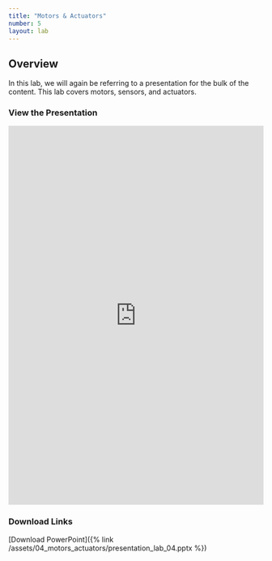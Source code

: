 ```yaml
---
title: "Motors & Actuators"
number: 5
layout: lab
---
```


<!-- There is no dynamic figures script on this page, as there are no elements. If you add elements, please go to another page and copy the notice and script at the top and bottom of the page, to keep the formatting of figures consistent. -->

## Overview

In this lab, we will again be referring to a presentation for the bulk of the content. This lab covers motors, sensors, and actuators.

### View the Presentation

<!-- INSERT THE PRESENTATION EMBED -->
<div style="display: flex; justify-content: center;">
    <iframe src="https://docs.google.com/presentation/d/1GTvaf5_BRBCuQHkWB23X4NHUpbnh06Do/embed?start=false&loop=true&delayms=3000" 
            frameborder="0" 
            width="1280" 
            height="749" 
            allowfullscreen="true" 
            mozallowfullscreen="true" 
            webkitallowfullscreen="true">
    </iframe>
</div>

### Download Links

[Download PowerPoint]({% link /assets/04_motors_actuators/presentation_lab_04.pptx %})
